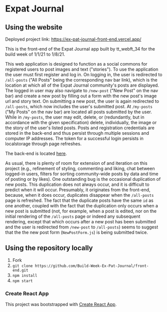 # Expat Journal

## Using the website

Deployed project link: https://ex-pat-journal-front-end.vercel.app/

This is the front-end of the Expat Journal app built by tt_webft_34 for the build week of 1/1/21 to 1/8/21.

This web application is designed to function as a social commons for registered users to post images and text ("stories"). To use the application the user must first register and log in. On logging in, the user is redirected to `/all-posts` ("All Posts" being the corresponding nav bar link), which is the location at which all of the Expat Journal community's posts are displayed. The logged in user may also navigate to `/new-post` ("New Post" on the nav bar) and create a new post by filling out a form with the new post's image url and story text. On submitting a new post, the user is again redirected to `/all-posts`, which now includes the user's submitted post. At `/my-posts` ("My Posts" on the nav bar) are located all posts submitted by the user. While in `/my-posts`, the user may edit, delete, or (redundantly, but in accordance with the given specification) delete, individually, the image or the story of the user's listed posts. Posts and registration credentials are stored in the back-end and thus persist through multiple sessions and computer IP addresses. The token for a successful login persists in localstorage through page refreshes.

The back-end is located [here](https://github.com/Build-Week-Ex-Pat-Journal/back-end).

As usual, there is plenty of room for extension of and iteration on this project (e.g., refinement of styling, commenting and liking, chat between logged-in users, filters for sorting community-wide posts by data and time of posting or by likes). One outstanding bug is the occasional duplication of new posts. This duplication does not always occur, and it is difficult to predict when it will occur. Presumably, it originates from the front-end, because, when it does occur, duplicates disappear when the `/all-posts` page is refreshed. The fact that the duplicate posts have the same `id` as one another, coupled with the fact that the duplication only occurs when a new post is submitted (not, for example, when a post is edited, nor on the initial rendering of the `/all-posts` page or indeed any subsequent rendering, except that which occurs after a new post has been submitted and the user is redirected from `/new-post` to `/all-posts`) seems to suggest that the the new post form (`NewPostForm.js`) is being submitted twice.

## Using the repository locally

1. Fork
2. `git clone https://github.com/Build-Week-Ex-Pat-Journal/front-end.git`
3. `npm install`
4. `npm start`

### Create React App

This project was bootstrapped with [Create React App](https://github.com/facebook/create-react-app).
